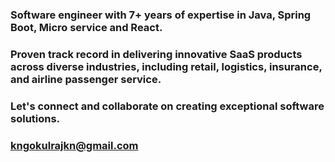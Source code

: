 ### Software engineer with 7+ years of expertise in Java, Spring Boot, Micro service and React. 

### Proven track record in delivering innovative SaaS products across diverse industries, including retail, logistics, insurance, and airline passenger service. 

### Let's connect and collaborate on creating exceptional software solutions.

### kngokulrajkn@gmail.com
